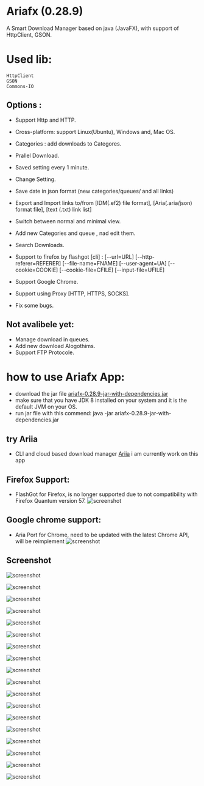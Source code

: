 Ariafx  (0.28.9)
======
A Smart Download Manager based on java (JavaFX), with support of HttpClient, GSON.

Used lib:
====== 
	HttpClient
	GSON
	Commons-IO
	

## Options :
 - Support Http and HTTP.
 - Cross-platform: support Linux(Ubuntu), Windows and, Mac OS.
 - Categories 	: add downloads to Categores.
 - Prallel Download.
 - Saved setting every 1 minute.
 - Change Setting.
 - Save date in json format (new categories/queues/ and all links)
 - Export and Import links to/from [IDM(.ef2) file format], [Aria(.aria/json) format file], [text (.txt) link list]
 - Switch between  normal and minimal view.
 - Add new Categories and queue , nad edit them.
 - Search Downloads.
 - Support to firefox by flashgot [cli] :
	[--url=URL] [--http-referer=REFERER] [--file-name=FNAME] 
	[--user-agent=UA] [--cookie=COOKIE] [--cookie-file=CFILE] [--input-file=UFILE]
	
 - Support Google Chrome.
 - Support using Proxy [HTTP, HTTPS, SOCKS].
 - Fix some bugs.

	
## Not avalibele yet:
 - Manage download in queues.
 - Add new download Alogothims.
 - Support FTP Protocole. 

# how to use Ariafx App:
-  download the jar file  [ariafx-0.28.9-jar-with-dependencies.jar](https://github.com/salemebo/Ariafx/releases/download/0.28.9/ariafx-0.28.9-jar-with-dependencies.jar)
- make sure that you have JDK 8 installed on your system and it is the default JVM on your OS.
- run jar file with this commend: java -jar ariafx-0.28.9-jar-with-dependencies.jar

## try Ariia 
 - CLI and cloud based download manager [Ariia](https://github.com/salemebo/ariia)
i am currently work on this app



## Firefox Support: 
 - FlashGot for Firefox, is no longer supported due to not compatibility with Firefox Quantum version 57.
![screenshot](https://github.com/salemebo/aria/blob/master/img/firefox.png)

## Google chrome support: 
 - Aria Port for Chrome,  need to be updated with the latest Chrome API, will be reimplement
![screenshot](https://github.com/salemebo/aria/blob/master/img/google-chrome.png)


## Screenshot 

![screenshot](https://github.com/salemebo/aria/blob/master/img/ariafx00.png)

![screenshot](https://github.com/salemebo/aria/blob/master/img/ariafx01.png)

![screenshot](https://github.com/salemebo/aria/blob/master/img/ariafx02.png)

![screenshot](https://github.com/salemebo/aria/blob/master/img/ariafx03.png)

![screenshot](https://github.com/salemebo/aria/blob/master/img/ariafx04.png)

![screenshot](https://github.com/salemebo/aria/blob/master/img/ariafx05.png)

![screenshot](https://github.com/salemebo/aria/blob/master/img/ariafx06.png)

![screenshot](https://github.com/salemebo/aria/blob/master/img/ariafx07.png)

![screenshot](https://github.com/salemebo/aria/blob/master/img/ariafx08.png)

![screenshot](https://github.com/salemebo/aria/blob/master/img/ariafx09.png)

![screenshot](https://github.com/salemebo/aria/blob/master/img/ariafx10.png)

![screenshot](https://github.com/salemebo/aria/blob/master/img/ariafx11.png)

![screenshot](https://github.com/salemebo/aria/blob/master/img/ariafx12.png)

![screenshot](https://github.com/salemebo/aria/blob/master/img/ariafx13.png)

![screenshot](https://github.com/salemebo/aria/blob/master/img/ariafx14.png)

![screenshot](https://github.com/salemebo/aria/blob/master/img/ariafx15.png)

![screenshot](https://github.com/salemebo/aria/blob/master/img/ariafx16.png)

![screenshot](https://github.com/salemebo/aria/blob/master/img/ariafx17.png)



